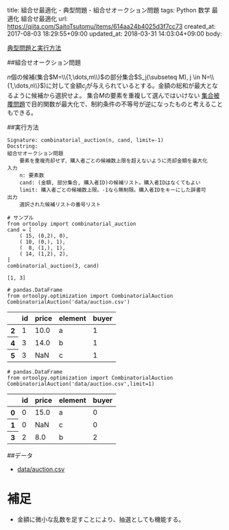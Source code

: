 title: 組合せ最適化 - 典型問題 - 組合せオークション問題
tags: Python 数学 最適化 組合せ最適化
url: https://qiita.com/SaitoTsutomu/items/614aa24b4025d3f7cc73
created_at: 2017-08-03 18:29:55+09:00
updated_at: 2018-03-31 14:03:04+09:00
body:

[典型問題と実行方法](0f6c1a4415d196e64314)

##組合せオークション問題

$n$個の候補(集合$M=\\{1,\dots,m\\}$の部分集合$S_j(\subseteq M), j \in N=\\{1,\dots,n\\}$)に対して金額$c_j$が与えられているとする。金額の総和が最大となるように候補から選択せよ。
集合$M$の要素を重複して選んではいけない
[集合被覆問題](http://qiita.com/SaitoTsutomu/items/b1f3a24aaf50afd93e09)で目的関数が最大化で、制約条件の不等号が逆になったものと考えることもできる。

##実行方法

```text:usage
Signature: combinatorial_auction(n, cand, limit=-1)
Docstring:
組合せオークション問題
    要素を重複売却せず、購入者ごとの候補数上限を超えないように売却金額を最大化
入力
    n: 要素数
    cand: (金額, 部分集合, 購入者ID)の候補リスト。購入者IDはなくてもよい
    limit: 購入者ごとの候補数上限。-1なら無制限。購入者IDをキーにした辞書可
出力
    選択された候補リストの番号リスト
```

```python:python
# サンプル
from ortoolpy import combinatorial_auction
cand = [
    ( 15, (0,2), 0),
    ( 10, (0,), 1),
    (  8, (1,), 1),
    ( 14, (1,2), 2),
]
combinatorial_auction(3, cand)
```

```text:結果
[1, 3]
```

```python:python
# pandas.DataFrame
from ortoolpy.optimization import CombinatorialAuction
CombinatorialAuction('data/auction.csv')
```

<table>
  <thead>
    <tr>
      <th></th>
      <th>id</th>
      <th>price</th>
      <th>element</th>
      <th>buyer</th>
    </tr>
  </thead>
  <tbody>
    <tr>
      <th>2</th>
      <td>1</td>
      <td>10.0</td>
      <td>a</td>
      <td>1</td>
    </tr>
    <tr>
      <th>4</th>
      <td>3</td>
      <td>14.0</td>
      <td>b</td>
      <td>1</td>
    </tr>
    <tr>
      <th>5</th>
      <td>3</td>
      <td>NaN</td>
      <td>c</td>
      <td>1</td>
    </tr>
  </tbody>
</table>


```python:python
# pandas.DataFrame
from ortoolpy.optimization import CombinatorialAuction
CombinatorialAuction('data/auction.csv',limit=1)
```

<table>
  <thead>
    <tr>
      <th></th>
      <th>id</th>
      <th>price</th>
      <th>element</th>
      <th>buyer</th>
    </tr>
  </thead>
  <tbody>
    <tr>
      <th>0</th>
      <td>0</td>
      <td>15.0</td>
      <td>a</td>
      <td>0</td>
    </tr>
    <tr>
      <th>1</th>
      <td>0</td>
      <td>NaN</td>
      <td>c</td>
      <td>0</td>
    </tr>
    <tr>
      <th>3</th>
      <td>2</td>
      <td>8.0</td>
      <td>b</td>
      <td>2</td>
    </tr>
  </tbody>
</table>

##データ
- [data/auction.csv](https://www.dropbox.com/s/1yb7dmhcyxza553/auction.csv)

# 補足
- 金額に微小な乱数を足すことにより、抽選としても機能する。

